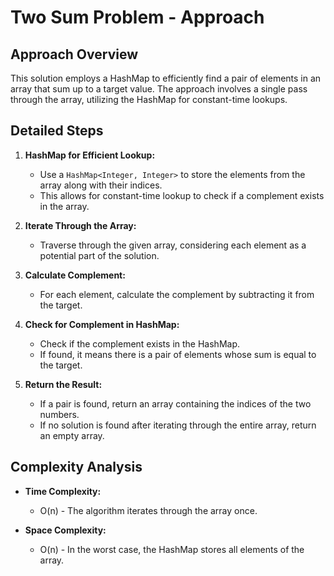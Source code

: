 # Two Sum Problem - Approach

## Approach Overview

This solution employs a HashMap to efficiently find a pair of elements in an array that sum up to a target value. The approach involves a single pass through the array, utilizing the HashMap for constant-time lookups.

## Detailed Steps

1. **HashMap for Efficient Lookup:**
   - Use a `HashMap<Integer, Integer>` to store the elements from the array along with their indices.
   - This allows for constant-time lookup to check if a complement exists in the array.

2. **Iterate Through the Array:**
   - Traverse through the given array, considering each element as a potential part of the solution.

3. **Calculate Complement:**
   - For each element, calculate the complement by subtracting it from the target.

4. **Check for Complement in HashMap:**
   - Check if the complement exists in the HashMap.
   - If found, it means there is a pair of elements whose sum is equal to the target.

5. **Return the Result:**
   - If a pair is found, return an array containing the indices of the two numbers.
   - If no solution is found after iterating through the entire array, return an empty array.

## Complexity Analysis

- **Time Complexity:**
   - O(n) - The algorithm iterates through the array once.

- **Space Complexity:**
   - O(n) - In the worst case, the HashMap stores all elements of the array.


